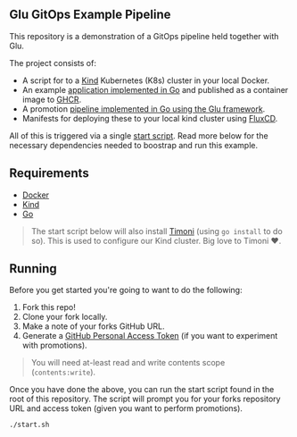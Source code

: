 Glu GitOps Example Pipeline
---------------------------

This repository is a demonstration of a GitOps pipeline held together with Glu.

The project consists of:

- A script for to a [Kind](https://kind.sigs.k8s.io/) Kubernetes (K8s) cluster in your local Docker.
- An example [application implemented in Go](./cmd/app) and published as a container image to [GHCR](https://docs.github.com/en/packages/working-with-a-github-packages-registry/working-with-the-container-registry).
- A promotion [pipeline implemented in Go using the Glu framework](./cmd/pipeline).
- Manifests for deploying these to your local kind cluster using [FluxCD](https://github.com/fluxcd/flux2).

All of this is triggered via a single [start script](./start.sh).
Read more below for the necessary dependencies needed to boostrap and run this example.

## Requirements

- [Docker](https://www.docker.com/)
- [Kind](https://kind.sigs.k8s.io/)
- [Go](https://go.dev/)

> The start script below will also install [Timoni](https://timoni.sh/) (using `go install` to do so).
> This is used to configure our Kind cluster.
> Big love to Timoni :heart:.

## Running

Before you get started you're going to want to do the following:

1. Fork this repo!
2. Clone your fork locally.
3. Make a note of your forks GitHub URL.
4. Generate a [GitHub Personal Access Token](https://docs.github.com/en/authentication/keeping-your-account-and-data-secure/managing-your-personal-access-tokens) (if you want to experiment with promotions).

> You will need at-least read and write contents scope (`contents:write`).

Once you have done the above, you can run the start script found in the root of this repository.
The script will prompt you for your forks repository URL and access token (given you want to perform promotions).

```console
./start.sh
```
